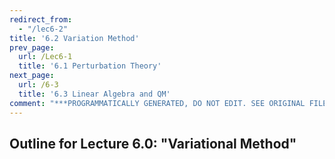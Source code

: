 ```yaml
---
redirect_from:
  - "/lec6-2"
title: '6.2 Variation Method'
prev_page:
  url: /Lec6-1
  title: '6.1 Perturbation Theory'
next_page:
  url: /6-3
  title: '6.3 Linear Algebra and QM'
comment: "***PROGRAMMATICALLY GENERATED, DO NOT EDIT. SEE ORIGINAL FILES IN /content***"
---
```

## Outline for Lecture 6.0:  "Variational Method"




